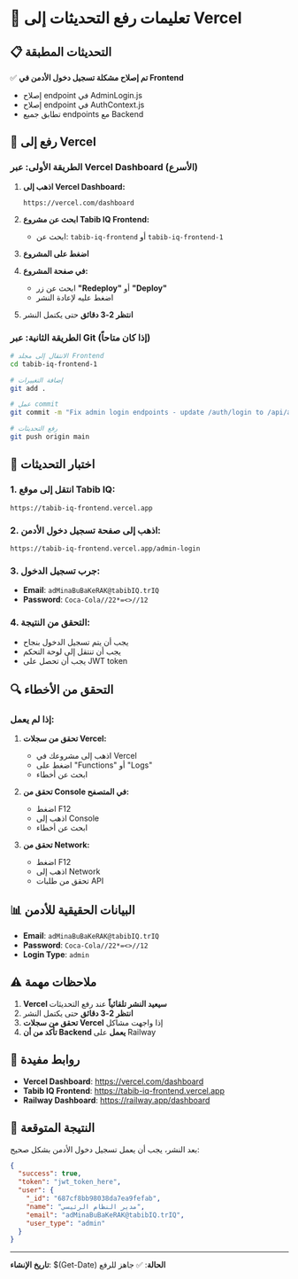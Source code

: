 # 🚀 تعليمات رفع التحديثات إلى Vercel

## 📋 التحديثات المطبقة

✅ **تم إصلاح مشكلة تسجيل دخول الأدمن في Frontend**
- إصلاح endpoint في AdminLogin.js
- إصلاح endpoint في AuthContext.js
- تطابق جميع endpoints مع Backend

## 🔄 رفع إلى Vercel

### الطريقة الأولى: عبر Vercel Dashboard (الأسرع)

1. **اذهب إلى Vercel Dashboard:**
   ```
   https://vercel.com/dashboard
   ```

2. **ابحث عن مشروع Tabib IQ Frontend:**
   - ابحث عن: `tabib-iq-frontend` أو `tabib-iq-frontend-1`

3. **اضغط على المشروع**

4. **في صفحة المشروع:**
   - ابحث عن زر **"Redeploy"** أو **"Deploy"**
   - اضغط عليه لإعادة النشر

5. **انتظر 2-3 دقائق** حتى يكتمل النشر

### الطريقة الثانية: عبر Git (إذا كان متاحاً)

```bash
# الانتقال إلى مجلد Frontend
cd tabib-iq-frontend-1

# إضافة التغييرات
git add .

# عمل commit
git commit -m "Fix admin login endpoints - update /auth/login to /api/auth/login"

# رفع التحديثات
git push origin main
```

## 🧪 اختبار التحديثات

### 1. انتقل إلى موقع Tabib IQ:
```
https://tabib-iq-frontend.vercel.app
```

### 2. اذهب إلى صفحة تسجيل دخول الأدمن:
```
https://tabib-iq-frontend.vercel.app/admin-login
```

### 3. جرب تسجيل الدخول:
- **Email**: `adMinaBuBaKeRAK@tabibIQ.trIQ`
- **Password**: `Coca-Cola//22*=<>//12`

### 4. التحقق من النتيجة:
- يجب أن يتم تسجيل الدخول بنجاح
- يجب أن تنتقل إلى لوحة التحكم
- يجب أن تحصل على JWT token

## 🔍 التحقق من الأخطاء

### إذا لم يعمل:

1. **تحقق من سجلات Vercel:**
   - اذهب إلى مشروعك في Vercel
   - اضغط على "Functions" أو "Logs"
   - ابحث عن أخطاء

2. **تحقق من Console في المتصفح:**
   - اضغط F12
   - اذهب إلى Console
   - ابحث عن أخطاء

3. **تحقق من Network:**
   - اضغط F12
   - اذهب إلى Network
   - تحقق من طلبات API

## 📊 البيانات الحقيقية للأدمن

- **Email**: `adMinaBuBaKeRAK@tabibIQ.trIQ`
- **Password**: `Coca-Cola//22*=<>//12`
- **Login Type**: `admin`

## ⚠️ ملاحظات مهمة

1. **Vercel سيعيد النشر تلقائياً** عند رفع التحديثات
2. **انتظر 2-3 دقائق** حتى يكتمل النشر
3. **تحقق من سجلات Vercel** إذا واجهت مشاكل
4. **تأكد من أن Backend يعمل** على Railway

## 🔗 روابط مفيدة

- **Vercel Dashboard**: https://vercel.com/dashboard
- **Tabib IQ Frontend**: https://tabib-iq-frontend.vercel.app
- **Railway Dashboard**: https://railway.app/dashboard

## 🎯 النتيجة المتوقعة

بعد النشر، يجب أن يعمل تسجيل دخول الأدمن بشكل صحيح:

```json
{
  "success": true,
  "token": "jwt_token_here",
  "user": {
    "_id": "687cf8bb98038da7ea9fefab",
    "name": "مدير النظام الرئيسي",
    "email": "adMinaBuBaKeRAK@tabibIQ.trIQ",
    "user_type": "admin"
  }
}
```

---
**تاريخ الإنشاء**: $(Get-Date)
**الحالة**: ✅ جاهز للرفع 